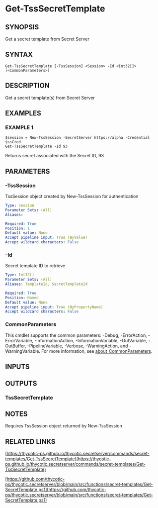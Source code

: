 # Get-TssSecretTemplate

## SYNOPSIS
Get a secret template from Secret Server

## SYNTAX

```
Get-TssSecretTemplate [-TssSession] <Session> -Id <Int32[]> [<CommonParameters>]
```

## DESCRIPTION
Get a secret template(s) from Secret Server

## EXAMPLES

### EXAMPLE 1
```
$session = New-TssSession -SecretServer https://alpha -Credential $ssCred
Get-TssSecretTemplate -Id 93
```

Returns secret associated with the Secret ID, 93

## PARAMETERS

### -TssSession
TssSession object created by New-TssSession for authentication

```yaml
Type: Session
Parameter Sets: (All)
Aliases:

Required: True
Position: 1
Default value: None
Accept pipeline input: True (ByValue)
Accept wildcard characters: False
```

### -Id
Secret template ID to retrieve

```yaml
Type: Int32[]
Parameter Sets: (All)
Aliases: TemplateId, SecretTemplateId

Required: True
Position: Named
Default value: None
Accept pipeline input: True (ByPropertyName)
Accept wildcard characters: False
```

### CommonParameters
This cmdlet supports the common parameters: -Debug, -ErrorAction, -ErrorVariable, -InformationAction, -InformationVariable, -OutVariable, -OutBuffer, -PipelineVariable, -Verbose, -WarningAction, and -WarningVariable. For more information, see [about_CommonParameters](http://go.microsoft.com/fwlink/?LinkID=113216).

## INPUTS

## OUTPUTS

### TssSecretTemplate
## NOTES
Requires TssSession object returned by New-TssSession

## RELATED LINKS

[https://thycotic-ps.github.io/thycotic.secretserver/commands/secret-templates/Get-TssSecretTemplate](https://thycotic-ps.github.io/thycotic.secretserver/commands/secret-templates/Get-TssSecretTemplate)

[https://github.com/thycotic-ps/thycotic.secretserver/blob/main/src/functions/secret-templates/Get-SecretTemplate.ps1](https://github.com/thycotic-ps/thycotic.secretserver/blob/main/src/functions/secret-templates/Get-SecretTemplate.ps1)

